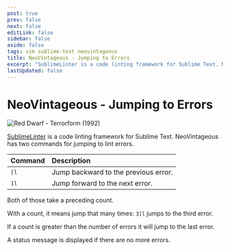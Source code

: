 ```yaml
---
post: true
prev: false
next: false
editLink: false
sidebar: false
aside: false
tags: vim sublime-text neovintageous
title: NeoVintageous - Jumping to Errors
excerpt: "SublimeLinter is a code linting framework for Sublime Text. NeoVintageous has two commands for jumping to lint errors."
lastUpdated: false
---
```


# NeoVintageous - Jumping to Errors

![Red Dwarf - Terrorform (1992)](/assets/images/red-dwarf.webp)

[SublimeLinter](https://packagecontrol.io/search/SublimeLinter) is a code linting framework for Sublime Text.  NeoVintageous has two commands for jumping to lint errors.

Command | Description
:------ | :----------
<kbd>[l</kbd> | Jump backward to the previous error.
<kbd>]l</kbd> | Jump forward to the next error.

Both of those take a preceding count.

With a count, it means jump that many times: `3]l` jumps to the third error.

If a count is greater than the number of errors it will jump to the last error.

A status message is displayed if there are no more errors.
